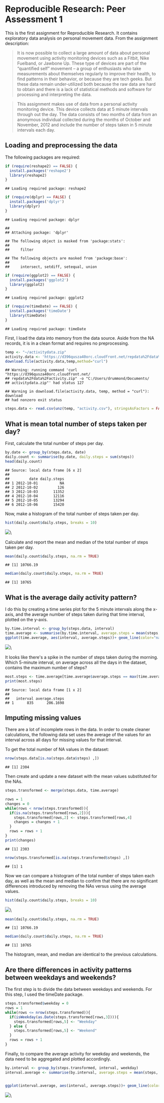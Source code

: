 # Reproducible Research: Peer Assessment 1
This is the first assignment for Reproducible Research. It contains exploratory data analysis
on personal movement data. From the assignment description:

>It is now possible to collect a large amount of data about personal movement using activity monitoring devices such as a Fitbit, Nike Fuelband, or Jawbone Up. These type of devices are part of the “quantified self” movement – a group of enthusiasts who take measurements about themselves regularly to improve their health, to find patterns in their behavior, or because they are tech geeks. But these data remain under-utilized both because the raw data are hard to obtain and there is a lack of statistical methods and software for processing and interpreting the data.

>This assignment makes use of data from a personal activity monitoring device. This device collects data at 5 minute intervals through out the day. The data consists of two months of data from an anonymous individual collected during the months of October and November, 2012 and include the number of steps taken in 5 minute intervals each day.

## Loading and preprocessing the data
The following packages are required:


```r
if (require(reshape2) == FALSE) {
  install.packages('reshape2')
  library(reshape2)
}
```

```
## Loading required package: reshape2
```

```r
if (require(dplyr) == FALSE) {
  install.packages('dplyr')
  library(dplyr)
}
```

```
## Loading required package: dplyr
```

```
## 
## Attaching package: 'dplyr'
```

```
## The following object is masked from 'package:stats':
## 
##     filter
```

```
## The following objects are masked from 'package:base':
## 
##     intersect, setdiff, setequal, union
```

```r
if (require(ggplot2) == FALSE) {
  install.packages('ggplot2')
  library(ggplot2)
}
```

```
## Loading required package: ggplot2
```

```r
if (require(timeDate) == FALSE) {
  install.packages('timeDate')
  library(timeDate)
}
```

```
## Loading required package: timeDate
```

First, I load the data into memory from the data source. Aside from the NA records, it is in
a clean format and requires no preprocessing.


```r
temp <- "~/activitydata.zip"
activity.data <- 'https://d396qusza40orc.cloudfront.net/repdata%2Fdata%2Factivity.zip'
download.file(activity.data,temp,method="curl")
```

```
## Warning: running command 'curl "https://d396qusza40orc.cloudfront.net/
## repdata%2Fdata%2Factivity.zip" -o "C:/Users/drummond/Documents/
## activitydata.zip"' had status 127
```

```
## Warning in download.file(activity.data, temp, method = "curl"): download
## had nonzero exit status
```

```r
steps.data <- read.csv(unz(temp, "activity.csv"), stringsAsFactors = FALSE)
```

## What is mean total number of steps taken per day?
First, calculate the total number of steps per day.


```r
by.date <- group_by(steps.data, date)
daily.count <- summarise(by.date, daily.steps = sum(steps))
head(daily.count)
```

```
## Source: local data frame [6 x 2]
## 
##         date daily.steps
## 1 2012-10-01          NA
## 2 2012-10-02         126
## 3 2012-10-03       11352
## 4 2012-10-04       12116
## 5 2012-10-05       13294
## 6 2012-10-06       15420
```

Now, make a histogram of the total number of steps taken per day.



```r
hist(daily.count$daily.steps, breaks = 10)
```

![](PA1_template_files/figure-html/unnamed-chunk-4-1.png)\

Calculate and report the mean and median of the total number of steps taken per day.


```r
mean(daily.count$daily.steps, na.rm = TRUE)
```

```
## [1] 10766.19
```

```r
median(daily.count$daily.steps, na.rm = TRUE)
```

```
## [1] 10765
```

## What is the average daily activity pattern?

I do this by creating a time series plot for the 5 minute intervals along the x-axis, and the 
average number of steps taken during that time interval, plotted on the y-axis.


```r
by.time.interval <- group_by(steps.data, interval)
time.average <- summarise(by.time.interval, average.steps = mean(steps,  na.rm = TRUE))
ggplot(time.average, aes(interval, average.steps))+ geom_line(color="navyblue")+ ylab("Average Steps") + xlab("Time of Day") 
```

![](PA1_template_files/figure-html/unnamed-chunk-6-1.png)\

It looks like there's a spike in the number of steps taken during the morning. Which 5-minute interval, on average across all the days in the dataset, contains the maximum number of steps?


```r
most.steps <- time.average[time.average$average.steps == max(time.average$average.steps),]
print(most.steps)
```

```
## Source: local data frame [1 x 2]
## 
##   interval average.steps
## 1      835      206.1698
```

## Imputing missing values
There are a lot of incomplete rows in the data. In order to create cleaner calculations, the 
following data set uses the average of the values for an interval across all days for missing values for that interval.  

To get the total number of NA values in the dataset:


```r
nrow(steps.data[is.na(steps.data$steps) ,])
```

```
## [1] 2304
```

Then create and update a new dataset with the mean values substituted for the NAs.


```r
steps.transformed <- merge(steps.data, time.average)

rows = 1
changes = 0
while(rows < nrow(steps.transformed)){
  if(is.na(steps.transformed[rows,2])){
    steps.transformed[rows,2] <- steps.transformed[rows,4]
    changes = changes + 1
  }
  rows = rows + 1
}
print(changes)
```

```
## [1] 2303
```

```r
nrow(steps.transformed[is.na(steps.transformed$steps) ,])
```

```
## [1] 1
```

Now we can compare a histogram of the total number of steps taken each day, as well as the mean and median to confirm that there are no significant differences introduced by removing the NAs versus using the average values.



```r
hist(daily.count$daily.steps, breaks = 10)
```

![](PA1_template_files/figure-html/unnamed-chunk-10-1.png)\

```r
mean(daily.count$daily.steps, na.rm = TRUE)
```

```
## [1] 10766.19
```

```r
median(daily.count$daily.steps, na.rm = TRUE)
```

```
## [1] 10765
```

The histogram, mean, and median are identical to the previous calculations.

## Are there differences in activity patterns between weekdays and weekends?
The first step is to divide the data between weekdays and weekends. For this step, I used the timeDate package.


```r
steps.transformed$weekday = 0
rows = 1
while(rows <= nrow(steps.transformed)){
  if(isWeekday(as.Date(steps.transformed[rows,3]))){
    steps.transformed[rows,5] <- "Weekday"
  } else {
    steps.transformed[rows,5] <- "Weekend"
  }
  rows = rows + 1
}
```

Finally, to compare the average activity for weekday and weekends, the data need to be aggregated and plotted accordingly.



```r
by.interval <- group_by(steps.transformed, interval, weekday)
interval.average <- summarise(by.interval, average.steps = mean(steps,  na.rm = TRUE))


ggplot(interval.average, aes(interval, average.steps))+ geom_line(color="chartreuse4")+ ylab("Average Steps") + xlab("Time of Day") +facet_wrap(~weekday, nrow=2)
```

![](PA1_template_files/figure-html/unnamed-chunk-12-1.png)\
